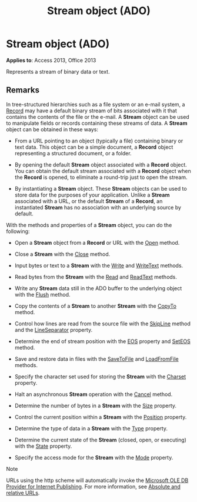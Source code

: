 ﻿---
title: Stream object (ADO)
TOCTitle: Stream object (ADO)
ms:assetid: d49b1514-e0b4-0aca-d5c2-8266f3f4fe65
ms:mtpsurl: https://msdn.microsoft.com/library/JJ250065(v=office.15)
ms:contentKeyID: 48547945
ms.date: 09/18/2015
mtps_version: v=office.15
---

# Stream object (ADO)


**Applies to**: Access 2013, Office 2013

Represents a stream of binary data or text.

## Remarks

In tree-structured hierarchies such as a file system or an e-mail system, a [Record](record-object-ado.md) may have a default binary stream of bits associated with it that contains the contents of the file or the e-mail. A **Stream** object can be used to manipulate fields or records containing these streams of data. A **Stream** object can be obtained in these ways:

  - From a URL pointing to an object (typically a file) containing binary or text data. This object can be a simple document, a **Record** object representing a structured document, or a folder.

  - By opening the default **Stream** object associated with a **Record** object. You can obtain the default stream associated with a **Record** object when the **Record** is opened, to eliminate a round-trip just to open the stream.

  - By instantiating a **Stream** object. These **Stream** objects can be used to store data for the purposes of your application. Unlike a **Stream** associated with a URL, or the default **Stream** of a **Record**, an instantiated **Stream** has no association with an underlying source by default.

With the methods and properties of a **Stream** object, you can do the following:

  - Open a **Stream** object from a **Record** or URL with the [Open](open-method-ado-stream.md) method.

  - Close a **Stream** with the [Close](close-method-ado.md) method.

  - Input bytes or text to a **Stream** with the [Write](write-method-ado.md) and [WriteText](writetext-method-ado.md) methods.

  - Read bytes from the **Stream** with the [Read](read-method-ado.md) and [ReadText](readtext-method-ado.md) methods.

  - Write any **Stream** data still in the ADO buffer to the underlying object with the [Flush](flush-method-ado.md) method.

  - Copy the contents of a **Stream** to another **Stream** with the [CopyTo](copyto-method-ado.md) method.

  - Control how lines are read from the source file with the [SkipLine](skipline-method-ado.md) method and the [LineSeparator](lineseparator-property-ado.md) property.

  - Determine the end of stream position with the [EOS](eos-property-ado.md) property and [SetEOS](seteos-method-ado.md) method.

  - Save and restore data in files with the [SaveToFile](savetofile-method-ado.md) and [LoadFromFile](loadfromfile-method-ado.md) methods.

  - Specify the character set used for storing the **Stream** with the [Charset](charset-property-ado.md) property.

  - Halt an asynchronous **Stream** operation with the [Cancel](cancel-method-ado.md) method.

  - Determine the number of bytes in a **Stream** with the [Size](https://msdn.microsoft.com/library/jj250128\(v=office.15\)) property.

  - Control the current position within a **Stream** with the [Position](position-property-ado.md) property.

  - Determine the type of data in a **Stream** with the [Type](type-property-ado-stream.md) property.

  - Determine the current state of the **Stream** (closed, open, or executing) with the [State](state-property-ado.md) property.

  - Specify the access mode for the **Stream** with the [Mode](mode-property-ado.md) property.

> [!NOTE]
> URLs using the http scheme will automatically invoke the [Microsoft OLE DB Provider for Internet Publishing](microsoft-ole-db-provider-for-internet-publishing.md). For more information, see [Absolute and relative URLs](absolute-and-relative-urls.md).


